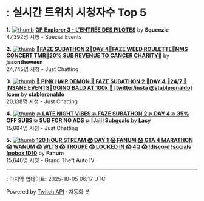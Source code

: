 # : 실시간 트위치 시청자수 Top 5

**1.** [![thumb](https://static-cdn.jtvnw.net/previews-ttv/live_user_squeezie-320x180.jpg)](https://twitch.tv/Squeezie)
**[GP Explorer 3 - L'ENTRÉE DES PILOTES](https://twitch.tv/Squeezie)** by **Squeezie**<br>47,392명 시청  - Special Events

**2.** [![thumb](https://static-cdn.jtvnw.net/previews-ttv/live_user_jasontheween-320x180.jpg)](https://twitch.tv/jasontheween)
**[🔴FAZE SUBATHON 2🔴DAY 4🔴FAZE WEED ROULETTE🔴NMS CONCERT TMR🔴20% SUB REVENUE TO CANCER CHARITY🔴](https://twitch.tv/jasontheween)** by **jasontheween**<br>24,745명 시청  - Just Chatting

**3.** [![thumb](https://static-cdn.jtvnw.net/previews-ttv/live_user_stableronaldo-320x180.jpg)](https://twitch.tv/stableronaldo)
**[🩷 PINK HAIR DEMON 🩷 FAZE SUBATHON 2 🩷DAY 4 🩷24/7 🩷 INSANE EVENTS🩷GOING BALD AT 100k 🩷 [twitter/insta @stableronaldo] !com](https://twitch.tv/stableronaldo)** by **stableronaldo**<br>20,138명 시청  - Just Chatting

**4.** [![thumb](https://static-cdn.jtvnw.net/previews-ttv/live_user_lacy-320x180.jpg)](https://twitch.tv/Lacy)
**[💥 LATE NIGHT VIBES 💥 FAZE SUBATHON 2 💥 DAY 4 💥 35% OFF SUBS 💥 SUB FOR NO ADS 💥 !Jail !Subgoals](https://twitch.tv/Lacy)** by **Lacy**<br>15,884명 시청  - Just Chatting

**5.** [![thumb](https://static-cdn.jtvnw.net/previews-ttv/live_user_fanum-320x180.jpg)](https://twitch.tv/Fanum)
**[120 HOUR STREAM 😱 DAY 1 😱 FANUM 😱 GTA 4 MARATHON 😱 WANUM 😱 WLTS 😱 TROUPE 😱 LOCKED IN 😱 4Q 😱  !discord !socials !pobox !D10](https://twitch.tv/Fanum)** by **Fanum**<br>15,640명 시청  - Grand Theft Auto IV


---
: 마지막 업데이트: 2025-10-05 06:17 UTC

Powered by [Twitch API](https://dev.twitch.tv/docs/api/reference) · 자동화 봇